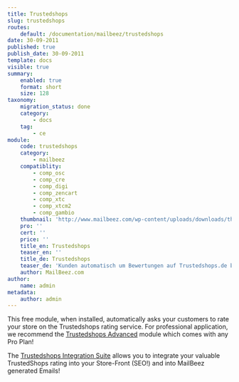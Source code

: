 ```yaml
---
title: Trustedshops
slug: trustedshops
routes:
    default: /documentation/mailbeez/trustedshops
date: 30-09-2011
published: true
publish_date: 30-09-2011
template: docs
visible: true
summary:
    enabled: true
    format: short
    size: 128
taxonomy:
    migration_status: done
    category:
        - docs
    tag:
        - ce
module:
    code: trustedshops
    category:
        - mailbeez
    compatiblity:
        - comp_osc
        - comp_cre
        - comp_digi
        - comp_zencart
        - comp_xtc
        - comp_xtcm2        
        - comp_gambio
    thumbnail: 'http://www.mailbeez.com/wp-content/uploads/downloads/thumbnails/2011/09/icon_323.png'
    pro: ''
    cert: ''
    price: ''
    title_en: Trustedshops
    teaser_en: ''
    title_de: Trustedshops
    teaser_de: 'Kunden automatisch um Bewertungen auf Trustedshops.de bitten'
    author: MailBeez.com
author:
    name: admin
metadata:
    author: admin
---
```


This free module, when installed, automatically asks your customers to rate your store on the Trustedshops rating service. For professional application, we recommend the [Trustedshops Advanced](/documentation/mailbeez/trustedshops_advanced) module which comes with any Pro Plan!

The [Trustedshops Integration Suite](/documentation/configbeez/config_trustedshops_rss_importer) allows you to integrate your valuable TrustedShops rating into your Store-Front (SEO!) and into MailBeez generated Emails!
